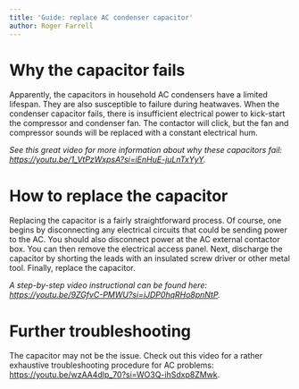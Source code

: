 ```yaml
---
title: 'Guide: replace AC condenser capacitor'
author: Roger Farrell
---
```


# Why the capacitor fails

Apparently, the capacitors in household AC condensers have a limited
lifespan. They are also susceptible to failure during heatwaves. When
the condenser capacitor fails, there is insufficient electrical power to
kick-start the compressor and condenser fan. The contactor will click,
but the fan and compressor sounds will be replaced with a constant
electrical hum.

*See this great video for more information about why these capacitors
fail: <https://youtu.be/1_VtPzWxpsA?si=iEnHuE-juLnTxYyY>.*

# How to replace the capacitor

Replacing the capacitor is a fairly straightforward process. Of course,
one begins by disconnecting any electrical circuits that could be
sending power to the AC. You should also disconnect power at the
AC external contactor box. You can then remove the electrical access
panel. Next, discharge the capacitor by shorting the leads with an
insulated screw driver or other metal tool. Finally, replace the
capacitor.

*A step-by-step video instructional can be found here:
<https://youtu.be/9ZGfvC-PMWU?si=iJDP0hqRHo8pnNtP>.*

# Further troubleshooting

The capacitor may not be the issue. Check out this video for a rather
exhaustive troubleshooting procedure for AC problems:
<https://youtu.be/wzAA4dlp_70?si=WO3Q-ihSdxp8ZMwk>.
